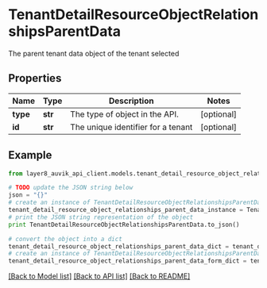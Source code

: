 # TenantDetailResourceObjectRelationshipsParentData

The parent tenant data object of the tenant selected

## Properties
Name | Type | Description | Notes
------------ | ------------- | ------------- | -------------
**type** | **str** | The type of object in the API. | [optional] 
**id** | **str** | The unique identifier for a tenant | [optional] 

## Example

```python
from layer8_auvik_api_client.models.tenant_detail_resource_object_relationships_parent_data import TenantDetailResourceObjectRelationshipsParentData

# TODO update the JSON string below
json = "{}"
# create an instance of TenantDetailResourceObjectRelationshipsParentData from a JSON string
tenant_detail_resource_object_relationships_parent_data_instance = TenantDetailResourceObjectRelationshipsParentData.from_json(json)
# print the JSON string representation of the object
print TenantDetailResourceObjectRelationshipsParentData.to_json()

# convert the object into a dict
tenant_detail_resource_object_relationships_parent_data_dict = tenant_detail_resource_object_relationships_parent_data_instance.to_dict()
# create an instance of TenantDetailResourceObjectRelationshipsParentData from a dict
tenant_detail_resource_object_relationships_parent_data_form_dict = tenant_detail_resource_object_relationships_parent_data.from_dict(tenant_detail_resource_object_relationships_parent_data_dict)
```
[[Back to Model list]](../README.md#documentation-for-models) [[Back to API list]](../README.md#documentation-for-api-endpoints) [[Back to README]](../README.md)


